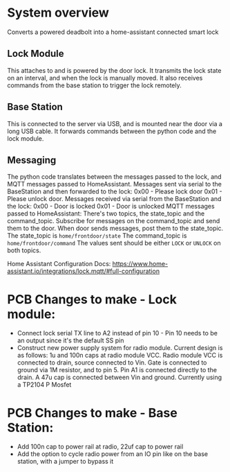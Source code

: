 
# System overview
Converts a powered deadbolt into a home-assistant connected smart lock

## Lock Module
This attaches to and is powered by the door lock. It transmits the lock state on an interval, and when the lock is manually moved. It also receives commands from the base station to trigger the lock remotely.

## Base Station
This is connected to the server via USB, and is mounted near the door via a long USB cable. It forwards commands between the python code and the lock module.

## Messaging
The python code translates between the messages passed to the lock, and MQTT messages passed to HomeAssistant. 
Messages sent via serial to the BaseStation and then forwarded to the lock:
    0x00 - Please lock door
    0x01 - Please unlock door.
Messages received via serial from the BaseStation and the lock:
    0x00 - Door is locked
    0x01 - Door is unlocked
MQTT messages passed to HomeAssistant:
There's two topics, the state_topic and the command_topic. Subscribe for messages on the command_topic and send them to the door. When door sends messages, post them to the state_topic.
The state_topic is `home/frontdoor/state`
The command_topic is `home/frontdoor/command`
The values sent should be either `LOCK` or `UNLOCK` on both topics.

Home Assistant Configuration Docs: https://www.home-assistant.io/integrations/lock.mqtt/#full-configuration



# PCB Changes to make - Lock module:
- Connect lock serial TX line to A2 instead of pin 10 - Pin 10 needs to be an output since it's the default SS pin
- Construct new power supply system for radio module. Current design is as follows:
    1u and 100n caps at radio module VCC. Radio module VCC is connected to drain, source connected to Vin. Gate is connected to ground via 1M resistor, and to pin 5. Pin A1 is connected directly to the drain. A 47u cap is connected between Vin and ground.
    Currently using a TP2104 P Mosfet
# PCB Changes to make - Base Station:
- Add 100n cap to power rail at radio, 22uf cap to power rail
- Add the option to cycle radio power from an IO pin like on the base station, with a jumper to bypass it
